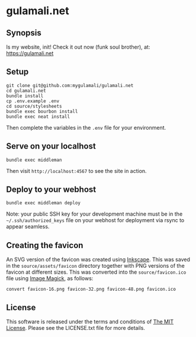 # gulamali.net

## Synopsis

Is my website, init! Check it out now (funk soul brother), at:
https://gulamali.net

## Setup

```shell
git clone git@github.com:mygulamali/gulamali.net
cd gulamali.net
bundle install
cp .env.example .env
cd source/stylesheets
bundle exec bourbon install
bundle exec neat install
```

Then complete the variables in the `.env` file for your environment.

## Serve on your localhost

`bundle exec middleman`

Then visit `http://localhost:4567` to see the site in action.

## Deploy to your webhost

`bundle exec middleman deploy`

Note: your public SSH key for your development machine must be in the
`~/.ssh/authorized_keys` file on your webhost for deployment via rsync to appear
seamless.

## Creating the favicon

An SVG version of the favicon was created using [Inkscape][inkscape]. This was
saved in the `source/assets/favicon` directory together with PNG versions of the
favicon at different sizes. This was converted into the `source/favicon.ico`
file using [Image Magick][convert], as follows:

`convert favicon-16.png favicon-32.png favicon-48.png favicon.ico`

## License

This software is released under the terms and conditions of
[The MIT License][mit]. Please see the LICENSE.txt file for more details.

[convert]: https://www.imagemagick.org/ "Image Magick"
[inkscape]: https://inkscape.org/en/ "Inkscape"
[mit]: http://www.opensource.org/licenses/mit-license.php "The MIT License"
